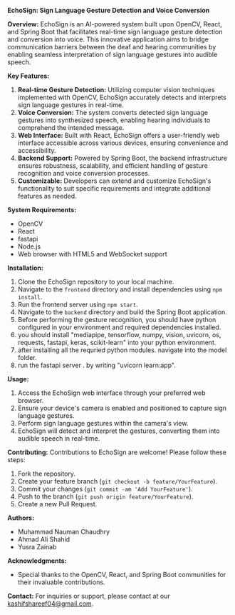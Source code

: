 **EchoSign: Sign Language Gesture Detection and Voice Conversion**

**Overview:**
EchoSign is an AI-powered system built upon OpenCV, React, and Spring Boot that facilitates real-time sign language gesture detection and conversion into voice. This innovative application aims to bridge communication barriers between the deaf and hearing communities by enabling seamless interpretation of sign language gestures into audible speech.

**Key Features:**
1. **Real-time Gesture Detection:** Utilizing computer vision techniques implemented with OpenCV, EchoSign accurately detects and interprets sign language gestures in real-time.
2. **Voice Conversion:** The system converts detected sign language gestures into synthesized speech, enabling hearing individuals to comprehend the intended message.
3. **Web Interface:** Built with React, EchoSign offers a user-friendly web interface accessible across various devices, ensuring convenience and accessibility.
4. **Backend Support:** Powered by Spring Boot, the backend infrastructure ensures robustness, scalability, and efficient handling of gesture recognition and voice conversion processes.
5. **Customizable:** Developers can extend and customize EchoSign's functionality to suit specific requirements and integrate additional features as needed.

**System Requirements:**
- OpenCV
- React
- fastapi
- Node.js
- Web browser with HTML5 and WebSocket support

**Installation:**
1. Clone the EchoSign repository to your local machine.
2. Navigate to the `frontend` directory and install dependencies using `npm install`.
3. Run the frontend server using `npm start`.
4. Navigate to the `backend` directory and build the Spring Boot application.
5. Before performing the gesture recognition, you should have python configured in your environment and required dependencies installed.
6. you should install "mediapipe, tensorflow, numpy, vision, uvicorn, os, requests, fastapi, keras, scikit-learn" into your python environment. 
7. after installing all the requried python modules. navigate into the model folder. 
8. run the fastapi server . by writing "uvicorn learn:app".

**Usage:**
1. Access the EchoSign web interface through your preferred web browser.
2. Ensure your device's camera is enabled and positioned to capture sign language gestures.
3. Perform sign language gestures within the camera's view.
4. EchoSign will detect and interpret the gestures, converting them into audible speech in real-time.

**Contributing:**
Contributions to EchoSign are welcome! Please follow these steps:
1. Fork the repository.
2. Create your feature branch (`git checkout -b feature/YourFeature`).
3. Commit your changes (`git commit -am 'Add YourFeature'`).
4. Push to the branch (`git push origin feature/YourFeature`).
5. Create a new Pull Request.

**Authors:**
- Muhammad Nauman Chaudhry
- Ahmad Ali Shahid
- Yusra Zainab

**Acknowledgments:**
- Special thanks to the OpenCV, React, and Spring Boot communities for their invaluable contributions.

**Contact:**
For inquiries or support, please contact at our [kashifshareef04@gmail.com](naumanch969@gmail.com).
